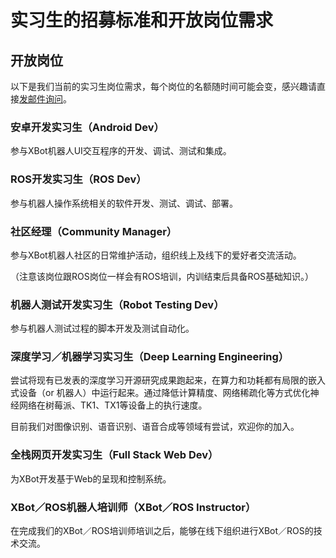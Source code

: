 实习生的招募标准和开放岗位需求
=========================

## 开放岗位

以下是我们当前的实习生岗位需求，每个岗位的名额随时间可能会变，感兴趣请直接[发邮件询问](mailto:wuwei2016@iscas.ac.cn)。


### 安卓开发实习生（Android Dev）

参与XBot机器人UI交互程序的开发、调试、测试和集成。

### ROS开发实习生（ROS Dev）

参与机器人操作系统相关的软件开发、测试、调试、部署。

### 社区经理（Community Manager）

参与XBot机器人社区的日常维护活动，组织线上及线下的爱好者交流活动。

（注意该岗位跟ROS岗位一样会有ROS培训，内训结束后具备ROS基础知识。）

### 机器人测试开发实习生（Robot Testing Dev）

参与机器人测试过程的脚本开发及测试自动化。

### 深度学习／机器学习实习生（Deep Learning Engineering）

尝试将现有已发表的深度学习开源研究成果跑起来，在算力和功耗都有局限的嵌入式设备（or 机器人）中运行起来。通过降低计算精度、网络稀疏化等方式优化神经网络在树莓派、TK1、TX1等设备上的执行速度。

目前我们对图像识别、语音识别、语音合成等领域有尝试，欢迎你的加入。

### 全栈网页开发实习生（Full Stack Web Dev）

为XBot开发基于Web的呈现和控制系统。

### XBot／ROS机器人培训师（XBot／ROS Instructor）

在完成我们的XBot／ROS培训师培训之后，能够在线下组织进行XBot／ROS的技术交流。
